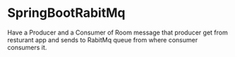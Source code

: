 # SpringBootRabitMq
Have a Producer and a Consumer of Room message that producer get from resturant app and sends to RabitMq queue from where consumer consumers it.

